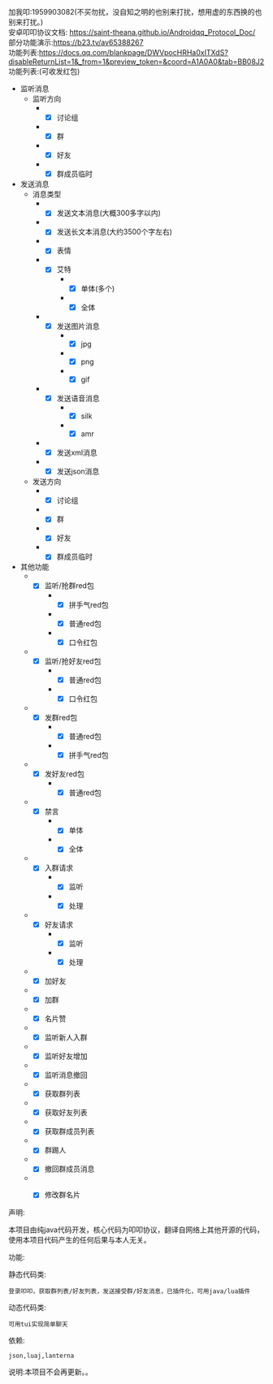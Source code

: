 加我叩:1959903082(不买勿扰，没自知之明的也别来打扰，想用虚的东西换的也别来打扰。)<br>
安卓叩叩协议文档:
https://saint-theana.github.io/Androidqq_Protocol_Doc/<br>
部分功能演示:https://b23.tv/av65388267<br>
功能列表:https://docs.qq.com/blankpage/DWVpocHRHa0xITXdS?disableReturnList=1&_from=1&preview_token=&coord=A1A0A0&tab=BB08J2<br>
功能列表:(可收发红包)
* 监听消息
    * 监听方向
        * - [x] 讨论组
        * - [x] 群
        * - [x] 好友
        * - [x] 群成员临时

* 发送消息
    * 消息类型
        * - [x] 发送文本消息(大概300多字以内)
        * - [x] 发送长文本消息(大约3500个字左右)
        * - [x] 表情
        * - [x] 艾特
            * - [x] 单体(多个)
            * - [x] 全体
        * - [x] 发送图片消息
            * - [x] jpg
            * - [x] png
            * - [x] gif
        * - [x] 发送语音消息
            * - [x] silk
            * - [x] amr
        * - [x] 发送xml消息
        * - [x] 发送json消息
    * 发送方向
        * - [x] 讨论组
        * - [x] 群
        * - [x] 好友
        * - [x] 群成员临时
        
* 其他功能
    * - [x] 监听/抢群red包
        * - [x] 拼手气red包
        * - [x] 普通red包
        * - [x] 口令红包
    * - [x] 监听/抢好友red包
        * - [x] 普通red包
        * - [x] 口令红包
    * - [x] 发群red包
        * - [x] 普通red包
        * - [x] 拼手气red包
    * - [x] 发好友red包
        * - [x] 普通red包
    * - [x] 禁言
        * - [x] 单体
        * - [x] 全体
    * - [x] 入群请求
        * - [x] 监听
        * - [x] 处理
    * - [x] 好友请求
        * - [x] 监听
        * - [x] 处理
    * - [x] 加好友
    * - [x] 加群
    * - [x] 名片赞
    * - [x] 监听新人入群
    * - [x] 监听好友增加
    * - [x] 监听消息撤回
    * - [x] 获取群列表
    * - [x] 获取好友列表
    * - [x] 获取群成员列表
    * - [x] 群踢人
    * - [x] 撤回群成员消息
    * - [x] 修改群名片

  

声明:

本项目由纯java代码开发，核心代码为叩叩协议，翻译自网络上其他开源的代码，使用本项目代码产生的任何后果与本人无关。

功能:

  静态代码类:

    登录叩叩，获取群列表/好友列表，发送接受群/好友消息，已插件化，可用java/lua插件
  动态代码类:

    可用tui实现简单聊天

依赖:

    json,luaj,lanterna


说明:本项目不会再更新。。

